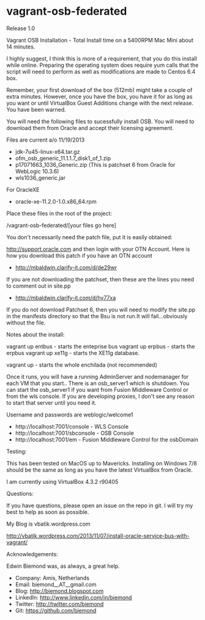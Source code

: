 vagrant-osb-federated
=====================

Release 1.0

Vagrant OSB Installation - Total Install time on a 5400RPM Mac Mini about 14 minutes.

I highly suggest, I think this is more of a requirement, that you do this install while online.  Preparing the operating system does require yum calls that the script will need to perform as well as modifications are made to Centos 6.4 box. 

Remember, your first download of the box (512mb) might take a couple of extra minutes.  However, once you have the box, you have it for as long as you want or until VirtualBox Guest Additions change with the next release.  You have been warned.

You will need the following files to sucessfully install OSB.  You will need to download them from Oracle and accept their licensing agreement.

Files are current a/o 11/19/2013

- jdk-7u45-linux-x64.tar.gz
- ofm_osb_generic_11.1.1.7_disk1_of_1.zip
- p17071663_1036_Generic.zip (This is patchset 6 from Oracle for WebLogic 10.3.6) 
- wls1036_generic.jar

For OracleXE

- oracle-xe-11.2.0-1.0.x86_64.rpm

Place these files in the root of the project:

<your path>/vagrant-osb-federated/[your files go here]

You don't necessarily need the patch file, put it is easily obtained:

http://support.oracle.com and then login with your OTN Account.  Here is how you download this patch if you have an OTN account

- http://mbaldwin.clarify-it.com/d/de29wr

If you are not downloading the patchset, then these are the lines you need to comment out in site.pp

- http://mbaldwin.clarify-it.com/d/hy77xa

If you do not download Patchset 6, then you will need to modify the site.pp in the manifests directory so that the Bsu is not run.It will fail...obviously without the file.

Notes about the install:

vagrant up entbus - starts the enteprise bus
vagrant up erpbus - starts the erpbus
vagrant up xe11g - starts the XE11g database.

vagrant up - starts the whole enchilada (not recommended)


Once it runs, you will have a running AdminServer and nodemanager for each VM that you start.. There is an osb_server1 which is shutdown.  You can start the osb_server1 if you want from Fusion Middleware Control or from the wls console.  If you are developing proxies, I don't see any reason to start that server until you need it.

Username and passwords are weblogic/welcome1

- http://localhost:7001/console - WLS Console
- http://localhost:7001/sbconsole - OSB Console 
- http://localhost:7001/em - Fusion Middleware Control for the osbDomain

Testing:

This has been tested on MacOS up to Mavericks.  Installing on Windows 7/8 should be the same as long as you have the latest VirtualBox from Oracle.

I am currently using VirtualBox 4.3.2 r90405

Questions:

If you have questions, please open an issue on the repo in git.  I will try my best to help as soon as possible.

My Blog is vbatik.wordpress.com

http://vbatik.wordpress.com/2013/11/07/install-oracle-service-bus-with-vagrant/

Acknowledgements:

Edwin Biemond was, as always, a great help.


- Company: Amis, Netherlands
- Email: biemond__AT__gmail.com
- Blog: http://biemond.blogspot.com
- LinkedIn: http://www.linkedin.com/in/biemond
- Twitter: http://twitter.com/biemond
- Git: https://github.com/biemond

